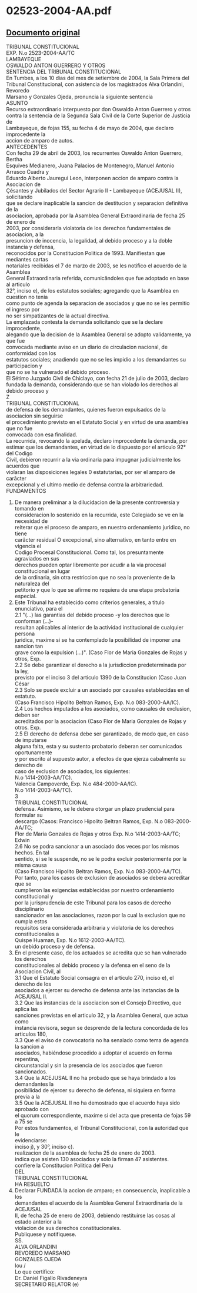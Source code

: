 
02523-2004-AA.pdf
=================
  
[Documento original](https://tc.gob.pe/jurisprudencia/2004/02523-2004-AA.pdf)  
---  
TRIBUNAL CONSTITUCIONAL  
EXP. N.o 2523-2004-AA/TC  
LAMBAYEQUE  
OSWALDO ANTON GUERRERO Y OTROS  
SENTENCIA DEL TRIBUNAL CONSTITUCIONAL  
En Tumbes, a los 10 dias del mes de setiembre de 2004, la Sala Primera del  
Tribunal Constitucional, con asistencia de los magistrados Alva Orlandini, Revoredo  
Marsano y Gonzales Ojeda, pronuncia la siguiente sentencia  
ASUNTO  
Recurso extraordinario interpuesto por don Oswaldo Anton Guerrero y otros  
contra la sentencia de la Segunda Sala Civil de la Corte Superior de Justicia de  
Lambayeque, de fojas 155, su fecha 4 de mayo de 2004, que declaro improcedente la  
accion de amparo de autos.  
ANTECEDENTES  
Con fecha 29 de abril de 2003, los recurrentes Oswaldo Anton Guerrero, Bertha  
Esquives Medianero, Juana Palacios de Montenegro, Manuel Antonio Arrasco Cuadra y  
Eduardo Alberto Jauregui Leon, interponen accion de amparo contra la Asociacion de  
Çésantes y Jubilados del Sector Agrario II - Lambayeque (ACEJUSAL II), solicitando  
que se declare inaplicable la sancion de destitucion y separacion definitiva de la  
asociacion, aprobada por la Asamblea General Extraordinaria de fecha 25 de enero de  
2003, por considerarla violatoria de los derechos fundamentales de asociacion, a la  
presuncion de inocencia, la legalidad, al debido proceso y a la doble instancia y defensa,  
reconocidos por la Constitucion Politica de 1993. Manifiestan que mediantes cartas  
notariales recibidas el 7 de marzo de 2003, se les notifico el acuerdo de la Asamblea  
General Extraordinaria referida, comunicândoles que fue adoptado en base al articulo  
32°, inciso e), de los estatutos sociales; agregando que la Asamblea en cuestion no tenia  
como punto de agenda la separacion de asociados y que no se les permitio el ingreso por  
no ser simpatizantes de la actual directiva.  
La emplazada contesta la demanda solicitando que se la declare improcedente,  
alegando que la decision de la Asamblea General se adopto validamente, ya que fue  
convocada mediante aviso en un diario de circulacion nacional, de conformidad con los  
estatutos sociales; anadiendo que no se les impidio a los demandantes su participacion y  
que no se ha vulnerado el debido proceso.  
El Sétimo Juzgado Civil de Chiclayo, con fecha 21 de julio de 2003, declaro  
fundada la demanda, considerando que se han violado los derechos al debido proceso y  
Z  
TRIBUNAL CONSTITUCIONAL  
de defensa de los demandantes, quienes fueron expulsados de la asociacion sin seguirse  
el procedimiento previsto en el Estatuto Social y en virtud de una asamblea que no fue  
convocada con esa finalidad.  
La recurrida, revocando la apelada, declaro improcedente la demanda, por  
estimar que los demandantes, en virtud de lo dispuesto por el articulo 92° del Codigo  
Civil, debieron recurrir a la via ordinaria para impugnar judicialmente los acuerdos que  
violaran las disposiciones legales 0 estatutarias, por ser el amparo de carâcter  
excepcional y el ultimo medio de defensa contra la arbitrariedad.  
FUNDAMENTOS  
1. De manera preliminar a la dilucidacion de la presente controversia y tomando en  
consideracion lo sostenido en la recurrida, este Colegiado se ve en la necesidad de  
reiterar que el proceso de amparo, en nuestro ordenamiento juridico, no tiene  
carâcter residual O excepcional, sino alternativo, en tanto entre en vigencia el  
Codigo Procesal Constitucional. Como tal, los presuntamente agraviados en sus  
derechos pueden optar libremente por acudir a la via procesal constitucional en lugar  
de la ordinaria, sin otra restriccion que no sea la proveniente de la naturaleza del  
petitorio y que lo que se afirme no requiera de una etapa probatoria especial.  
2. Este Tribunal ha establecido como criterios generales, a titulo enunciativo, para el  
2.1 "(...) las garantias del debido proceso -y los derechos que lo conforman (...)-  
resultan aplicables al interior de la actividad institucional de cualquier persona  
juridica, maxime si se ha contemplado la posibilidad de imponer una sancion tan  
grave como la expulsion (...)". (Caso Flor de Maria Gonzales de Rojas y otros, Exp.  
2.2 Se debe garantizar el derecho a la jurisdiccion predeterminada por la ley,  
previsto por el inciso 3 del articulo 1390 de la Constitucion (Caso Juan César  
2.3 Solo se puede excluir a un asociado por causales establecidas en el estatuto.  
(Caso Francisco Hipolito Beltran Ramos, Exp. N.o 083-2000-AA/IC).  
2.4 Los hechos imputados a los asociados, como causales de exclusion, deben ser  
acreditados por la asociacion (Caso Flor de Maria Gonzales de Rojas y otros. Exp.  
2.5 El derecho de defensa debe ser garantizado, de modo que, en caso de imputarse  
alguna falta, esta y su sustento probatorio deberan ser comunicados oportunamente  
y por escrito al supuesto autor, a efectos de que ejerza cabalmente su derecho de  
caso de exclusion de asociados, los siguientes:  
N.o 1414-2003-AA/TC).  
Valencia Campoverde, Exp. N.o 484-2000-AA/IC).  
N.o 1414-2003-AA/TC).  
3  
TRIBUNAL CONSTITUCIONAL  
defensa. Asimismo, se le debera otorgar un plazo prudencial para formular su  
descargo (Casos: Francisco Hipolito Beltran Ramos, Exp. N.o 083-2000-AA/TC;  
Flor de Maria Gonzales de Rojas y otros Exp. N.o 1414-2003-AA/TC; Edwin  
2.6 No se podra sancionar a un asociado dos veces por los mismos hechos. En tal  
sentido, si se le suspende, no se le podra excluir posteriormente por la misma causa  
(Caso Francisco Hipolito Beltran Ramos, Exp. N.o 083-2000-AA/TC).  
Por tanto, para los casos de exclusion de asociados se debera acreditar que se  
cumplieron las exigencias establecidas por nuestro ordenamiento constitucional y  
por la jurisprudencia de este Tribunal para los casos de derecho disciplinario  
sancionador en las asociaciones, razon por la cual la exclusion que no cumpla estos  
requisitos sera considerada arbitraria y violatoria de los derechos constitucionales a  
Quispe Huaman, Exp. N.o 1612-2003-AA/TC).  
un debido proceso y de defensa.  
3. En el presente caso, de los actuados se acredita que se han vulnerado los derechos  
constitucionales al debido proceso y la defensa en el seno de la Asociacion Civil, al  
3.1 Que el Estatuto Social consagra en el articulo 270, inciso e), el derecho de los  
asociados a ejercer su derecho de defensa ante las instancias de la ACEJUSAL II.  
3.2 Que las instancias de la asociacion son el Consejo Directivo, que aplica las  
sanciones previstas en el articulo 32, y la Asamblea General, que actua como  
instancia revisora, segun se desprende de la lectura concordada de los articulos 180,  
3.3 Que el aviso de convocatoria no ha senalado como tema de agenda la sancion a  
asociados, habiéndose procedido a adoptar el acuerdo en forma repentina,  
circunstancial y sin la presencia de los asociados que fueron sancionados.  
3.4 Que la ACEJUSAL II no ha probado que se haya brindado a los demandantes la  
posibilidad de ejercer su derecho de defensa, ni siquiera en forma previa a la  
3.5 Que la ACEJUSAL II no ha demostrado que el acuerdo haya sido aprobado con  
el quorum correspondiente, maxime si del acta que presenta de fojas 59 a 75 se  
Por estos fundamentos, el Tribunal Constitucional, con la autoridad que le  
evidenciarse:  
inciso j), y 30°, inciso c).  
realizacion de la asamblea de fecha 25 de enero de 2003.  
indica que asisten 130 asociados y solo la firman 47 asistentes.  
confiere la Constitucion Politica del Peru  
DEL  
TRIBUNAL CONSTITUCIONAL  
HA RESUELTO  
1. Declarar FUNDADA la accion de amparo; en consecuencia, inaplicable a los  
demandantes el acuerdo de la Asamblea General Extraordinaria de la ACEJUSAL  
II, de fecha 25 de enero de 2003, debiendo restituirse las cosas al estado anterior a la  
violacion de sus derechos constitucionales.  
Publiquese y notifiquese.  
SS.  
ALVA ORLANDINI  
REVOREDO MARSANO  
GONZALES OJEDA  
lou /  
Lo que certifico:  
Dr. Daniel Figallo Rivadeneyra  
SECRETARIO RELATOR (e)